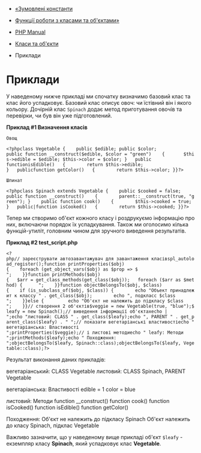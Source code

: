 - [«Зумовлені константи](classobj.constants.md)
- [Функції роботи з класами та об'єктами»](ref.classobj.md)

- [PHP Manual](index.md)
- [Класи та об'єкти](book.classobj.md)
- Приклади

# Приклади

У наведеному нижче прикладі ми спочатку визначимо базовий клас та клас
його успадковує. Базовий клас описує овоч: чи їстівний він і якого
кольору. Дочірній клас `Spinach` додає метод приготування овочів та
перевірки, чи був він уже підготовлений.

**Приклад #1 Визначення класів**

`Овощ`

`<?phpclass Vegetable {    public $edible; public $color; public function __construct($edible, $color = "green")    {       $this->edible = $edible; $this->color = $color; }   public functionisEdible()   {        return $this->edible; }   publicfunction getColor()   {        return $this->color; }}?> `

`Шпинат`

`<?phpclass Spinach extends Vegetable {    public $cooked = false; public function __construct()    {        parent::__construct(true, "green"); }    public function cook()    {        $this->cooked = true; }   public|function isCooked()   {        return $this->cooked; }}?> `

Тепер ми створимо об'єкт кожного класу і роздрукуємо інформацію про
них, включаючи порядок їх успадкування. Також ми оголосимо кілька
функцій-утиліт, головним чином для зручного виведення результатів.

**Приклад #2 test_script.php**

` <?php// зареєструвати автозавантажувач для завантаження класівspl_autoload_register();function printProperties($obj){    foreach (get_object_vars($obj) as $prop => $               
";    }}function printMethods($obj){   $arr = get_class_methods(get_class($obj));   foreach ($arr as $method) {     
";    }}function objectBelongsTo($obj, $class){    if (is_subclass_of($obj, $class)) {        echo "Объект принадлежит к классу " . get_class($obj);        echo ", подкласс $class
";    }}else {         echo "Об'єкт не належить до підкласу $class
";    }}// створення 2 об'єктів$veggie = new Vegetable(true, "blue");$leafy = new Spinach();// виведення інформації об'єктахecho |
";echo "листовий: CLASS " . get_class($leafy);echo ", PARENT " . get_parent_class($leafy) . "
";// показати вегетаріанські властивостіecho "
вегетаріанська: Властивості
";printProperties($veggie);// і листові методиecho "
leafy: Методи
";printMethods($leafy);echo "
Походження:
";objectBelongsTo($leafy, Spinach::class);objectBelongsTo($leafy, Vegetable::class);?> `

Результат виконання даних прикладів:

вегетаріанський: CLASS Vegetable
листовий: CLASS Spinach, PARENT Vegetable

вегетаріанська: Властивості
edible = 1
color = blue

листовий: Методи
function __construct()
function cook()
function isCooked()
function isEdible()
function getColor()

Походження:
Об'єкт не належить до підкласу Spinach
Об'єкт належить до класу Spinach, підклас Vegetable

Важливо зазначити, що у наведеному вище прикладі об'єкт `$leafy` -
екземпляр класу **Spinach**, який успадковує клас **Vegetable**.
